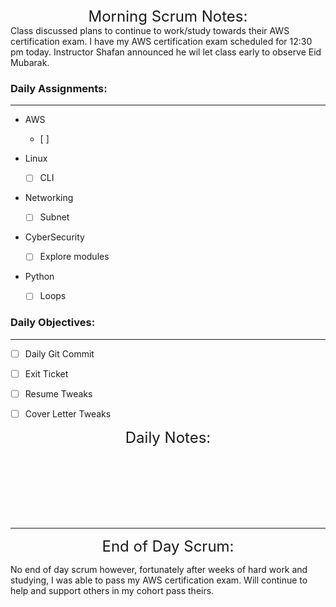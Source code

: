 

   
<font size="+2">
<div align="center">Morning Scrum Notes:</div>
</font>
Class discussed plans to continue to work/study towards their AWS certification exam. I have my AWS certification exam scheduled for 12:30 pm today. Instructor Shafan announced he wil let class early to observe Eid Mubarak.



### **Daily Assignments:**
___

- AWS
    - [ ]  

- Linux
    - [ ] CLI

- Networking
    - [ ] Subnet

- CyberSecurity
    - [ ] Explore modules

- Python
    - [ ] Loops


### **Daily Objectives:**

______

- [ ] Daily Git Commit

- [ ] Exit Ticket

- [ ] Resume Tweaks

- [ ] Cover Letter Tweaks

<font size="+2">
<div align="center">Daily Notes:</div>
</font>

</br></br></br></br></br></br>
____

<font size="+2">
<div align="center">End of Day Scrum:</div>
</font>

No end of day scrum however, fortunately after weeks of hard work and studying, I was able to pass my AWS certification exam. Will continue to help and support others in my cohort pass theirs.
